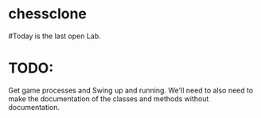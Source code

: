 # chessclone  
#Today is the last open Lab.
# TODO:  

 Get game processes and Swing up and running. We'll need to also need to make the documentation of the classes and methods without documentation.


 
